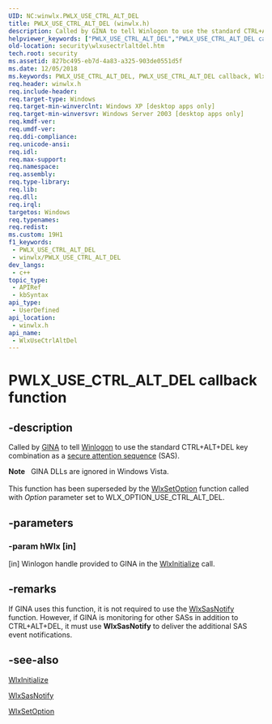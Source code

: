 ```yaml
---
UID: NC:winwlx.PWLX_USE_CTRL_ALT_DEL
title: PWLX_USE_CTRL_ALT_DEL (winwlx.h)
description: Called by GINA to tell Winlogon to use the standard CTRL+ALT+DEL key combination as a secure attention sequence (SAS).
helpviewer_keywords: ["PWLX_USE_CTRL_ALT_DEL","PWLX_USE_CTRL_ALT_DEL callback","WlxUseCtrlAltDel","WlxUseCtrlAltDel callback function [Security]","_gina_wlxusectrlaltdel","security.wlxusectrlaltdel","winwlx/WlxUseCtrlAltDel"]
old-location: security\wlxusectrlaltdel.htm
tech.root: security
ms.assetid: 827bc495-eb7d-4a83-a325-903de0551d5f
ms.date: 12/05/2018
ms.keywords: PWLX_USE_CTRL_ALT_DEL, PWLX_USE_CTRL_ALT_DEL callback, WlxUseCtrlAltDel, WlxUseCtrlAltDel callback function [Security], _gina_wlxusectrlaltdel, security.wlxusectrlaltdel, winwlx/WlxUseCtrlAltDel
req.header: winwlx.h
req.include-header: 
req.target-type: Windows
req.target-min-winverclnt: Windows XP [desktop apps only]
req.target-min-winversvr: Windows Server 2003 [desktop apps only]
req.kmdf-ver: 
req.umdf-ver: 
req.ddi-compliance: 
req.unicode-ansi: 
req.idl: 
req.max-support: 
req.namespace: 
req.assembly: 
req.type-library: 
req.lib: 
req.dll: 
req.irql: 
targetos: Windows
req.typenames: 
req.redist: 
ms.custom: 19H1
f1_keywords:
 - PWLX_USE_CTRL_ALT_DEL
 - winwlx/PWLX_USE_CTRL_ALT_DEL
dev_langs:
 - c++
topic_type:
 - APIRef
 - kbSyntax
api_type:
 - UserDefined
api_location:
 - winwlx.h
api_name:
 - WlxUseCtrlAltDel
---
```


# PWLX_USE_CTRL_ALT_DEL callback function


## -description

Called by <a href="https://docs.microsoft.com/windows/desktop/SecGloss/g-gly">GINA</a> to tell <a href="https://docs.microsoft.com/windows/desktop/SecGloss/w-gly">Winlogon</a> to use the standard CTRL+ALT+DEL key combination as a <a href="https://docs.microsoft.com/windows/desktop/SecGloss/s-gly">secure attention sequence</a> (SAS).
<div class="alert"><b>Note</b>   GINA DLLs are ignored in Windows Vista.</div><div> </div>This function has been superseded by the 
<a href="https://docs.microsoft.com/windows/desktop/api/winwlx/nc-winwlx-pwlx_set_option">WlxSetOption</a> function called with <i>Option</i> parameter set to WLX_OPTION_USE_CTRL_ALT_DEL.

## -parameters

### -param hWlx [in]

[in] Winlogon handle provided to GINA in the <a href="https://docs.microsoft.com/windows/desktop/api/winwlx/nf-winwlx-wlxinitialize">WlxInitialize</a> call.

## -remarks

If GINA uses this function, it is not required to use the 
<a href="https://docs.microsoft.com/windows/desktop/api/winwlx/nc-winwlx-pwlx_sas_notify">WlxSasNotify</a> function. However, if GINA is monitoring for other SASs in addition to CTRL+ALT+DEL, it must use <b>WlxSasNotify</b> to deliver the additional SAS event notifications.

## -see-also

<a href="https://docs.microsoft.com/windows/desktop/api/winwlx/nf-winwlx-wlxinitialize">WlxInitialize</a>



<a href="https://docs.microsoft.com/windows/desktop/api/winwlx/nc-winwlx-pwlx_sas_notify">WlxSasNotify</a>



<a href="https://docs.microsoft.com/windows/desktop/api/winwlx/nc-winwlx-pwlx_set_option">WlxSetOption</a>

